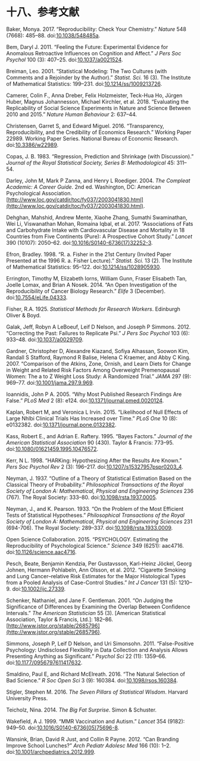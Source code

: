 # 十八、参考文献

Baker, Monya. 2017\. “Reproducibility: Check Your Chemistry.” _Nature_ 548 (7668): 485–88\. doi:[10.1038/548485a](https://doi.org/10.1038/548485a).

Bem, Daryl J. 2011\. “Feeling the Future: Experimental Evidence for Anomalous Retroactive Influences on Cognition and Affect.” _J Pers Soc Psychol_ 100 (3): 407–25\. doi:[10.1037/a0021524](https://doi.org/10.1037/a0021524).

Breiman, Leo. 2001\. “Statistical Modeling: The Two Cultures (with Comments and a Rejoinder by the Author).” _Statist. Sci._ 16 (3). The Institute of Mathematical Statistics: 199–231\. doi:[10.1214/ss/1009213726](https://doi.org/10.1214/ss/1009213726).

Camerer, Colin F., Anna Dreber, Felix Holzmeister, Teck-Hua Ho, Jürgen Huber, Magnus Johannesson, Michael Kirchler, et al. 2018\. “Evaluating the Replicability of Social Science Experiments in Nature and Science Between 2010 and 2015.” _Nature Human Behaviour_ 2: 637–44.

Christensen, Garret S, and Edward Miguel. 2016\. “Transparency, Reproducibility, and the Credibility of Economics Research.” Working Paper 22989\. Working Paper Series. National Bureau of Economic Research. doi:[10.3386/w22989](https://doi.org/10.3386/w22989).

Copas, J. B. 1983\. “Regression, Prediction and Shrinkage (with Discussion).” _Journal of the Royal Statistical Society, Series B: Methodological_ 45: 311–54.

Darley, John M, Mark P Zanna, and Henry L Roediger. 2004\. _The Compleat Academic: A Career Guide_. 2nd ed. Washington, DC: American Psychological Association. [http://www.loc.gov/catdir/toc/fy037/2003041830.html](http://www.loc.gov/catdir/toc/fy037/2003041830.html).

Dehghan, Mahshid, Andrew Mente, Xiaohe Zhang, Sumathi Swaminathan, Wei Li, Viswanathan Mohan, Romaina Iqbal, et al. 2017\. “Associations of Fats and Carbohydrate Intake with Cardiovascular Disease and Mortality in 18 Countries from Five Continents (Pure): A Prospective Cohort Study.” _Lancet_ 390 (10107): 2050–62\. doi:[10.1016/S0140-6736(17)32252-3](https://doi.org/10.1016/S0140-6736(17)32252-3).

Efron, Bradley. 1998\. “R. a. Fisher in the 21st Century (Invited Paper Presented at the 1996 R. a. Fisher Lecture).” _Statist. Sci._ 13 (2). The Institute of Mathematical Statistics: 95–122\. doi:[10.1214/ss/1028905930](https://doi.org/10.1214/ss/1028905930).

Errington, Timothy M, Elizabeth Iorns, William Gunn, Fraser Elisabeth Tan, Joelle Lomax, and Brian A Nosek. 2014\. “An Open Investigation of the Reproducibility of Cancer Biology Research.” _Elife_ 3 (December). doi:[10.7554/eLife.04333](https://doi.org/10.7554/eLife.04333).

Fisher, R.A. 1925\. _Statistical Methods for Research Workers_. Edinburgh Oliver & Boyd.

Galak, Jeff, Robyn A LeBoeuf, Leif D Nelson, and Joseph P Simmons. 2012\. “Correcting the Past: Failures to Replicate Psi.” _J Pers Soc Psychol_ 103 (6): 933–48\. doi:[10.1037/a0029709](https://doi.org/10.1037/a0029709).

Gardner, Christopher D, Alexandre Kiazand, Sofiya Alhassan, Soowon Kim, Randall S Stafford, Raymond R Balise, Helena C Kraemer, and Abby C King. 2007\. “Comparison of the Atkins, Zone, Ornish, and Learn Diets for Change in Weight and Related Risk Factors Among Overweight Premenopausal Women: The a to Z Weight Loss Study: A Randomized Trial.” _JAMA_ 297 (9): 969–77\. doi:[10.1001/jama.297.9.969](https://doi.org/10.1001/jama.297.9.969).

Ioannidis, John P A. 2005\. “Why Most Published Research Findings Are False.” _PLoS Med_ 2 (8): e124\. doi:[10.1371/journal.pmed.0020124](https://doi.org/10.1371/journal.pmed.0020124).

Kaplan, Robert M, and Veronica L Irvin. 2015\. “Likelihood of Null Effects of Large Nhlbi Clinical Trials Has Increased over Time.” _PLoS One_ 10 (8): e0132382\. doi:[10.1371/journal.pone.0132382](https://doi.org/10.1371/journal.pone.0132382).

Kass, Robert E., and Adrian E. Raftery. 1995\. “Bayes Factors.” _Journal of the American Statistical Association_ 90 (430). Taylor & Francis: 773–95\. doi:[10.1080/01621459.1995.10476572](https://doi.org/10.1080/01621459.1995.10476572).

Kerr, N L. 1998\. “HARKing: Hypothesizing After the Results Are Known.” _Pers Soc Psychol Rev_ 2 (3): 196–217\. doi:[10.1207/s15327957pspr0203_4](https://doi.org/10.1207/s15327957pspr0203_4).

Neyman, J. 1937\. “Outline of a Theory of Statistical Estimation Based on the Classical Theory of Probability.” _Philosophical Transactions of the Royal Society of London A: Mathematical, Physical and Engineering Sciences_ 236 (767). The Royal Society: 333–80\. doi:[10.1098/rsta.1937.0005](https://doi.org/10.1098/rsta.1937.0005).

Neyman, J., and K. Pearson. 1933\. “On the Problem of the Most Efficient Tests of Statistical Hypotheses.” _Philosophical Transactions of the Royal Society of London A: Mathematical, Physical and Engineering Sciences_ 231 (694-706). The Royal Society: 289–337\. doi:[10.1098/rsta.1933.0009](https://doi.org/10.1098/rsta.1933.0009).

Open Science Collaboration. 2015\. “PSYCHOLOGY. Estimating the Reproducibility of Psychological Science.” _Science_ 349 (6251): aac4716\. doi:[10.1126/science.aac4716](https://doi.org/10.1126/science.aac4716).

Pesch, Beate, Benjamin Kendzia, Per Gustavsson, Karl-Heinz Jöckel, Georg Johnen, Hermann Pohlabeln, Ann Olsson, et al. 2012\. “Cigarette Smoking and Lung Cancer–relative Risk Estimates for the Major Histological Types from a Pooled Analysis of Case-Control Studies.” _Int J Cancer_ 131 (5): 1210–9\. doi:[10.1002/ijc.27339](https://doi.org/10.1002/ijc.27339).

Schenker, Nathaniel, and Jane F. Gentleman. 2001\. “On Judging the Significance of Differences by Examining the Overlap Between Confidence Intervals.” _The American Statistician_ 55 (3). [American Statistical Association, Taylor & Francis, Ltd.]: 182–86\. [http://www.jstor.org/stable/2685796](http://www.jstor.org/stable/2685796).

Simmons, Joseph P, Leif D Nelson, and Uri Simonsohn. 2011\. “False-Positive Psychology: Undisclosed Flexibility in Data Collection and Analysis Allows Presenting Anything as Significant.” _Psychol Sci_ 22 (11): 1359–66\. doi:[10.1177/0956797611417632](https://doi.org/10.1177/0956797611417632).

Smaldino, Paul E, and Richard McElreath. 2016\. “The Natural Selection of Bad Science.” _R Soc Open Sci_ 3 (9): 160384\. doi:[10.1098/rsos.160384](https://doi.org/10.1098/rsos.160384).

Stigler, Stephen M. 2016\. _The Seven Pillars of Statistical Wisdom_. Harvard University Press.

Teicholz, Nina. 2014\. _The Big Fat Surprise_. Simon & Schuster.

Wakefield, A J. 1999\. “MMR Vaccination and Autism.” _Lancet_ 354 (9182): 949–50\. doi:[10.1016/S0140-6736(05)75696-8](https://doi.org/10.1016/S0140-6736(05)75696-8).

Wansink, Brian, David R Just, and Collin R Payne. 2012\. “Can Branding Improve School Lunches?” _Arch Pediatr Adolesc Med_ 166 (10): 1–2\. doi:[10.1001/archpediatrics.2012.999](https://doi.org/10.1001/archpediatrics.2012.999).